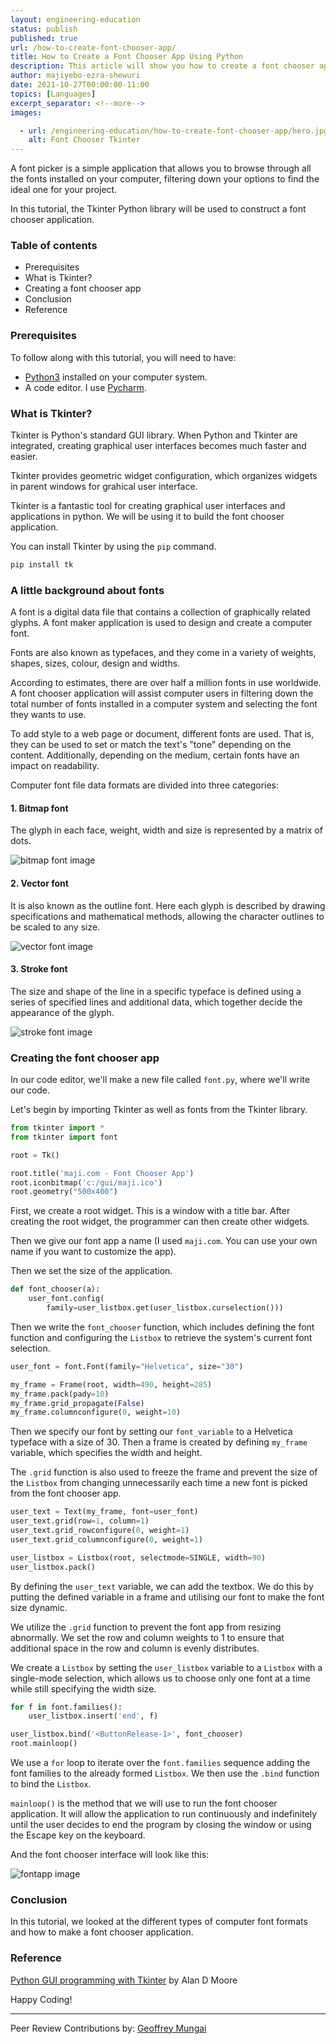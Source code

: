 ```yaml
---
layout: engineering-education
status: publish
published: true
url: /how-to-create-font-chooser-app/
title: How to Create a Font Chooser App Using Python
description: This article will show you how to create a font chooser app using Python.
author: majiyebo-ezra-shewuri
date: 2021-10-27T00:00:00-11:00
topics: [Languages]
excerpt_separator: <!--more-->
images:

  - url: /engineering-education/how-to-create-font-chooser-app/hero.jpg
    alt: Font Chooser Tkinter
---
```

A font picker is a simple application that allows you to browse through all the fonts installed on your computer, filtering down your options to find the ideal one for your project.
<!--more-->
In this tutorial, the Tkinter Python library will be used to construct a font chooser application.

### Table of contents
- Prerequisites
- What is Tkinter?
- Creating a font chooser app
- Conclusion
- Reference

### Prerequisites
To follow along with this tutorial, you will need to have:

- [Python3](https://www.python.org/downloads/) installed on your computer system.
- A code editor. I use [Pycharm](https://www.jetbrains.com/pycharm/download/).

### What is Tkinter?
Tkinter is Python's standard GUI library. When Python and Tkinter are integrated, creating graphical user interfaces becomes much faster and easier.

Tkinter provides geometric widget configuration, which organizes widgets in parent windows for grahical user interface.

Tkinter is a fantastic tool for creating graphical user interfaces and applications in python. We will be using it to build the font chooser application.

You can install Tkinter by using the `pip` command.

```python
pip install tk
```

### A little background about fonts
A font is a digital data file that contains a collection of graphically related glyphs. A font maker application is used to design and create a computer font.

Fonts are also known as typefaces, and they come in a variety of weights, shapes, sizes, colour, design and widths.

According to estimates, there are over half a million fonts in use worldwide. A font chooser application will assist computer users in filtering down the total number of fonts installed in a computer system and selecting the font they wants to use.

To add style to a web page or document, different fonts are used. That is, they can be used to set or match the text's "tone" depending on the content. Additionally, depending on the medium, certain fonts have an impact on readability.

Computer font file data formats are divided into three categories:

#### 1. Bitmap font
The glyph in each face, weight, width and size is represented by a matrix of dots.

![bitmap font image](/engineering-education/how-to-create-font-chooser-app/bitmapfont.jpg)

#### 2. Vector font
It is also known as the outline font. Here each glyph is described by drawing specifications and mathematical methods, allowing the character outlines to be scaled to any size.

![vector font image](/engineering-education/how-to-create-font-chooser-app/vectorfont.png)

#### 3. Stroke font
The size and shape of the line in a specific typeface is defined using a series of specified lines and additional data, which together decide the appearance of the glyph.

![stroke font image](/engineering-education/how-to-create-font-chooser-app/strokefont.jpg)

### Creating the font chooser app
In our code editor, we'll make a new file called `font.py`, where we'll write our code.

Let's begin by importing Tkinter as well as fonts from the Tkinter library.

```python
from tkinter import *
from tkinter import font

root = Tk()

root.title('maji.com - Font Chooser App')
root.iconbitmap('c:/gui/maji.ico')
root.geometry("500x400")
```

First, we create a root widget. This is a window with a title bar. After creating the root widget, the programmer can then create other widgets.

Then we give our font app a name (I used `maji.com`. You can use your own name if you want to customize the app).

Then we set the size of the application.

```python
def font_chooser(a):
    user_font.config(
        family=user_listbox.get(user_listbox.curselection()))
```

Then we write the `font_chooser` function, which includes defining the font function and configuring the `Listbox` to retrieve the system's current font selection.

```python
user_font = font.Font(family="Helvetica", size="30")

my_frame = Frame(root, width=490, height=285)
my_frame.pack(pady=10)
my_frame.grid_propagate(False)
my_frame.columnconfigure(0, weight=10)
```

Then we specify our font by setting our `font_variable` to a Helvetica typeface with a size of 30. Then a frame is created by defining `my_frame` variable, which specifies the width and height.

The `.grid` function is also used to freeze the frame and prevent the size of the `Listbox` from changing unnecessarily each time a new font is picked from the font chooser app.

```python
user_text = Text(my_frame, font=user_font)
user_text.grid(row=1, column=1)
user_text.grid_rowconfigure(0, weight=1)
user_text.grid_columnconfigure(0, weight=1)

user_listbox = Listbox(root, selectmode=SINGLE, width=90)
user_listbox.pack()
```

By defining the `user_text` variable, we can add the textbox. We do this by putting the defined variable in a frame and utilising our font to make the font size dynamic.

We utilize the `.grid` function to prevent the font app from resizing abnormally. We set the row and column weights to 1 to ensure that additional space in the row and column is evenly distributes.

We create a `Listbox` by setting the `user_listbox` variable to a `Listbox` with a single-mode selection, which allows us to choose only one font at a time while still specifying the width size.

```python
for f in font.families():
    user_listbox.insert('end', f)

user_listbox.bind('<ButtonRelease-1>', font_chooser)
root.mainloop()
```

We use a `for` loop to iterate over the `font.families` sequence adding the font families to the already formed `Listbox`. We then use the `.bind` function to bind the `Listbox`.

`mainloop()` is the method that we will use to run the font chooser application. It will allow the application to run continuously and indefinitely until the user decides to end the program by closing the window or using the Escape key on the keyboard.

And the font chooser interface will look like this:

![fontapp image](/engineering-education/how-to-create-font-chooser-app/fontchooserapp.png)

### Conclusion
In this tutorial, we looked at the different types of computer font formats and how to make a font chooser application.

### Reference
[Python GUI programming with Tkinter](https://www.perlego.com/book/721869/python-gui-programming-with-tkinter-pdf) by Alan D Moore

Happy Coding!

---
Peer Review Contributions by: [Geoffrey Mungai](/engineering-education/authors/geoffrey-mungai/)
